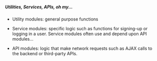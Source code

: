 ##### Utilities, Services, APIs, oh my...

- Utility modules: general purpose functions

- Service modules: specific logic such as functions for signing-up or logging in a user. Service modules often use and depend upon API modules...

- API modules: logic that make network requests such as AJAX calls to the backend or third-party APIs.
